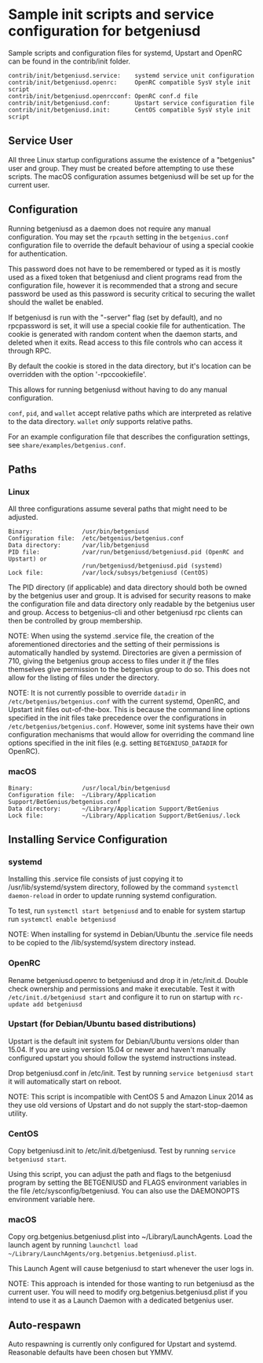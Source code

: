 Sample init scripts and service configuration for betgeniusd
==========================================================

Sample scripts and configuration files for systemd, Upstart and OpenRC
can be found in the contrib/init folder.

    contrib/init/betgeniusd.service:    systemd service unit configuration
    contrib/init/betgeniusd.openrc:     OpenRC compatible SysV style init script
    contrib/init/betgeniusd.openrcconf: OpenRC conf.d file
    contrib/init/betgeniusd.conf:       Upstart service configuration file
    contrib/init/betgeniusd.init:       CentOS compatible SysV style init script

Service User
---------------------------------

All three Linux startup configurations assume the existence of a "betgenius" user
and group.  They must be created before attempting to use these scripts.
The macOS configuration assumes betgeniusd will be set up for the current user.

Configuration
---------------------------------

Running betgeniusd as a daemon does not require any manual configuration. You may
set the `rpcauth` setting in the `betgenius.conf` configuration file to override
the default behaviour of using a special cookie for authentication.

This password does not have to be remembered or typed as it is mostly used
as a fixed token that betgeniusd and client programs read from the configuration
file, however it is recommended that a strong and secure password be used
as this password is security critical to securing the wallet should the
wallet be enabled.

If betgeniusd is run with the "-server" flag (set by default), and no rpcpassword is set,
it will use a special cookie file for authentication. The cookie is generated with random
content when the daemon starts, and deleted when it exits. Read access to this file
controls who can access it through RPC.

By default the cookie is stored in the data directory, but it's location can be overridden
with the option '-rpccookiefile'.

This allows for running betgeniusd without having to do any manual configuration.

`conf`, `pid`, and `wallet` accept relative paths which are interpreted as
relative to the data directory. `wallet` *only* supports relative paths.

For an example configuration file that describes the configuration settings,
see `share/examples/betgenius.conf`.

Paths
---------------------------------

### Linux

All three configurations assume several paths that might need to be adjusted.

    Binary:              /usr/bin/betgeniusd
    Configuration file:  /etc/betgenius/betgenius.conf
    Data directory:      /var/lib/betgeniusd
    PID file:            /var/run/betgeniusd/betgeniusd.pid (OpenRC and Upstart) or
                         /run/betgeniusd/betgeniusd.pid (systemd)
    Lock file:           /var/lock/subsys/betgeniusd (CentOS)

The PID directory (if applicable) and data directory should both be owned by the
betgenius user and group. It is advised for security reasons to make the
configuration file and data directory only readable by the betgenius user and
group. Access to betgenius-cli and other betgeniusd rpc clients can then be
controlled by group membership.

NOTE: When using the systemd .service file, the creation of the aforementioned
directories and the setting of their permissions is automatically handled by
systemd. Directories are given a permission of 710, giving the betgenius group
access to files under it _if_ the files themselves give permission to the
betgenius group to do so. This does not allow
for the listing of files under the directory.

NOTE: It is not currently possible to override `datadir` in
`/etc/betgenius/betgenius.conf` with the current systemd, OpenRC, and Upstart init
files out-of-the-box. This is because the command line options specified in the
init files take precedence over the configurations in
`/etc/betgenius/betgenius.conf`. However, some init systems have their own
configuration mechanisms that would allow for overriding the command line
options specified in the init files (e.g. setting `BETGENIUSD_DATADIR` for
OpenRC).

### macOS

    Binary:              /usr/local/bin/betgeniusd
    Configuration file:  ~/Library/Application Support/BetGenius/betgenius.conf
    Data directory:      ~/Library/Application Support/BetGenius
    Lock file:           ~/Library/Application Support/BetGenius/.lock

Installing Service Configuration
-----------------------------------

### systemd

Installing this .service file consists of just copying it to
/usr/lib/systemd/system directory, followed by the command
`systemctl daemon-reload` in order to update running systemd configuration.

To test, run `systemctl start betgeniusd` and to enable for system startup run
`systemctl enable betgeniusd`

NOTE: When installing for systemd in Debian/Ubuntu the .service file needs to be copied to the /lib/systemd/system directory instead.

### OpenRC

Rename betgeniusd.openrc to betgeniusd and drop it in /etc/init.d.  Double
check ownership and permissions and make it executable.  Test it with
`/etc/init.d/betgeniusd start` and configure it to run on startup with
`rc-update add betgeniusd`

### Upstart (for Debian/Ubuntu based distributions)

Upstart is the default init system for Debian/Ubuntu versions older than 15.04. If you are using version 15.04 or newer and haven't manually configured upstart you should follow the systemd instructions instead.

Drop betgeniusd.conf in /etc/init.  Test by running `service betgeniusd start`
it will automatically start on reboot.

NOTE: This script is incompatible with CentOS 5 and Amazon Linux 2014 as they
use old versions of Upstart and do not supply the start-stop-daemon utility.

### CentOS

Copy betgeniusd.init to /etc/init.d/betgeniusd. Test by running `service betgeniusd start`.

Using this script, you can adjust the path and flags to the betgeniusd program by
setting the BETGENIUSD and FLAGS environment variables in the file
/etc/sysconfig/betgeniusd. You can also use the DAEMONOPTS environment variable here.

### macOS

Copy org.betgenius.betgeniusd.plist into ~/Library/LaunchAgents. Load the launch agent by
running `launchctl load ~/Library/LaunchAgents/org.betgenius.betgeniusd.plist`.

This Launch Agent will cause betgeniusd to start whenever the user logs in.

NOTE: This approach is intended for those wanting to run betgeniusd as the current user.
You will need to modify org.betgenius.betgeniusd.plist if you intend to use it as a
Launch Daemon with a dedicated betgenius user.

Auto-respawn
-----------------------------------

Auto respawning is currently only configured for Upstart and systemd.
Reasonable defaults have been chosen but YMMV.
